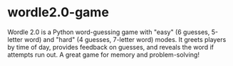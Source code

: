 # wordle2.0-game
Wordle 2.0 is a Python word-guessing game with "easy" (6 guesses, 5-letter word) and "hard" (4 guesses, 7-letter word) modes. It greets players by time of day, provides feedback on guesses, and reveals the word if attempts run out. A great game for memory and problem-solving!
